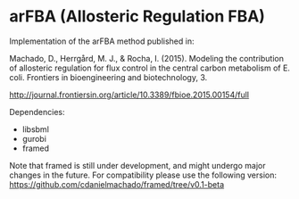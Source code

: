 # arFBA (Allosteric Regulation FBA)

Implementation of the arFBA method published in:

Machado, D., Herrgård, M. J., & Rocha, I. (2015). Modeling the contribution of allosteric regulation for flux control in the central carbon metabolism of E. coli. Frontiers in bioengineering and biotechnology, 3.

http://journal.frontiersin.org/article/10.3389/fbioe.2015.00154/full

Dependencies:
+ libsbml
+ gurobi
+ framed

Note that framed is still under development, and might undergo major changes in the future. For compatibility please use the following version: https://github.com/cdanielmachado/framed/tree/v0.1-beta
